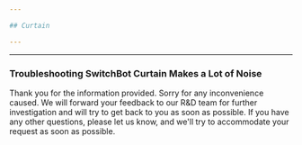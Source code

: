 ```yaml
---

## Curtain

---
```


---
### Troubleshooting SwitchBot Curtain Makes a Lot of Noise

Thank you for the information provided.
Sorry for any inconvenience caused.
We will forward your feedback to our R&D team for further investigation and will try to get back to you as soon as possible.
If you have any other questions, please let us know, and we'll try to accommodate your request as soon as possible.














